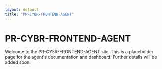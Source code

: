 ```yaml
---
layout: default
title: "PR-CYBR-FRONTEND-AGENT"
---
```


# PR-CYBR-FRONTEND-AGENT  
Welcome to the PR-CYBR-FRONTEND-AGENT site. This is a placeholder page for the agent's documentation and dashboard. Further details will be added soon.
